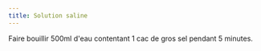 ```yaml
---
title: Solution saline
---
```



Faire bouillir 500ml d'eau contentant 1 cac de gros sel pendant 5
minutes.
